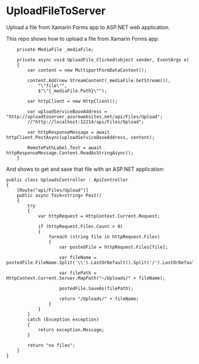 # UploadFileToServer
Upload a file from Xamarin Forms app to ASP.NET web application.

This repo shows how to upload a file from Xamarin Forms app:

        private MediaFile _mediaFile;

        private async void UploadFile_Clicked(object sender, EventArgs e)
        {
            var content = new MultipartFormDataContent();

            content.Add(new StreamContent(_mediaFile.GetStream()),
                "\"file\"",
                $"\"{_mediaFile.Path}\"");

            var httpClient = new HttpClient();

            var uploadServiceBaseAddress = "http://uploadtoserver.azurewebsites.net/api/Files/Upload";
            //"http://localhost:12214/api/Files/Upload";

            var httpResponseMessage = await httpClient.PostAsync(uploadServiceBaseAddress, content);

            RemotePathLabel.Text = await httpResponseMessage.Content.ReadAsStringAsync();
        }
        
And shows to get and save that file with an ASP.NET application:

    public class UploadsController : ApiController
    {
        [Route("api/Files/Upload")]
        public async Task<string> Post()
        {
            try
            {
                var httpRequest = HttpContext.Current.Request;

                if (httpRequest.Files.Count > 0)
                {
                    foreach (string file in httpRequest.Files)
                    {
                        var postedFile = httpRequest.Files[file];

                        var fileName = postedFile.FileName.Split('\\').LastOrDefault().Split('/').LastOrDefault();

                        var filePath = HttpContext.Current.Server.MapPath("~/Uploads/" + fileName);

                        postedFile.SaveAs(filePath);

                        return "/Uploads/" + fileName;
                    }
                }
            }
            catch (Exception exception)
            {
                return exception.Message;
            }

            return "no files";
        }
    }
